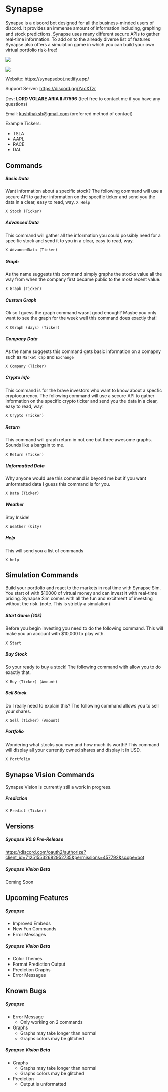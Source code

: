 # Synapse

Synapse is a discord bot designed for all the business-minded users of discord. It provides an immense amount of information including, graphing and stock predictions. Synapse uses many different secure APIs to gather real-time information. To add on to the already diverse list of features Synapse also offers a simulation game in which you can build your own virtual portfolio risk-free! 

[<img src="https://img.shields.io/uptimerobot/status/m785757371-d4bd01973864ec95bc2a4f24?color=Orange&label=SYNAPSE%20STATUS&style=for-the-badge">](
https://img.shields.io/uptimerobot/status/m785757371-d4bd01973864ec95bc2a4f24?color=Orange&label=SYNAPSE%20STATUS&style=for-the-badge)

[<img src="https://img.shields.io/uptimerobot/ratio/m785757371-d4bd01973864ec95bc2a4f24?color=Orange&label=SYNAPSE%20UPTIME&style=for-the-badge">](
https://img.shields.io/uptimerobot/ratio/m785757371-d4bd01973864ec95bc2a4f24?color=Orange&label=SYNAPSE%20UPTIME&style=for-the-badge)


Website: https://synapsebot.netlify.app/

Support Server: https://discord.gg/YacXTzr

Dev: **LORD VOLARE ARIA II #7596** (feel free to contact me if you have any questions)

Email: kushthaksh@gmail.com (preferred method of contact)

Example Tickers:
  - TSLA
  - AAPL
  - RACE
  - DAL

## Commands
##### Basic Data
Want information about a specific stock? The following command will use a secure API to gather information on the specific ticker and send you the data in a clear, easy to read, way. `X Help`

`X Stock (Ticker)`
##### Advanced Data
This command will gather all the information you could possibly need for a specific stock and send it to you in a clear, easy to read, way. 

`X AdvancedData (Ticker)`
##### Graph
As the name suggests this command simply graphs the stocks value all the way from when the company first became public to the most recent value.

`X Graph (Ticker)`
##### Custom Graph
Ok so I guess the graph command wasnt good enough? Maybe you only want to see the graph for the week well this command does exactly that!

`X CGraph (days) (Ticker)`
##### Company Data
As the name suggests this command gets basic information on a comapny such as `Market Cap` and `Exchange`

`X Company (Ticker)`
##### Crypto Info
This command is for the brave investors who want to know about a specfic cryptocurrency. The following command will use a secure API to gather information on the specific crypto ticker and send you the data in a clear, easy to read, way.

`X Crypto (Ticker)`
##### Return
This command will graph return in not one but three awesome graphs. Sounds like a bargain to me.

`X Return (Ticker)`
##### Unformatted Data
Why anyone would use this command is beyond me but if you want unformatted data I guess this command is for you.

`X Data (Ticker)`
##### Weather 
Stay Inside!

`X Weather (City)`

##### Help 
This will send you a list of commands

`X help`



## Simulation Commands
Build your portfolio and react to the markets in real time with Synapse Sim. You start of with $10000 of virtual money and can invest it with real-time pricing. Synapse Sim comes with all the fun and excitment of investing without the risk. (note. This is strictly a simulation)

##### Start Game (10k)
Before you begin investing you need to do the following command. This will make you an account with $10,000 to play with.

`X Start`
##### Buy Stock
So your ready to buy a stock! The following command with allow you to do exactly that.

`X Buy (Ticker) (Amount)`
##### Sell Stock
Do I really need to explain this? The following command allows you to sell your shares.

`X Sell (Ticker) (Amount)`
##### Portfolio
Wondering what stocks you own and how much its worth? This command will display all your currently owned shares and display it in USD.

`X Portfolio`

## Synapse Vision Commands
Synapse Vision is currently still a work in progress.

##### Prediction
`X Predict (Ticker)`


## Versions

##### Synapse V0.9 Pre-Release
https://discord.com/oauth2/authorize?client_id=712515532682952735&permissions=457792&scope=bot

##### Synapse Vision Beta
Coming Soon


## Upcoming Features

##### Synapse
- Improved Embeds
- New Fun Commands
- Error Messages

##### Synapse Vision Beta
- Color Themes
- Format Prediction Output
- Prediction Graphs
- Error Messages


## Known Bugs

##### Synapse
- Error Message
  - Only working on 2 commands
- Graphs
  - Graphs may take longer than normal
  - Graphs colors may be glitched

##### Synapse Vision Beta
- Graphs
  - Graphs may take longer than normal
  - Graphs colors may be glitched
- Prediction
  - Output is unformatted




